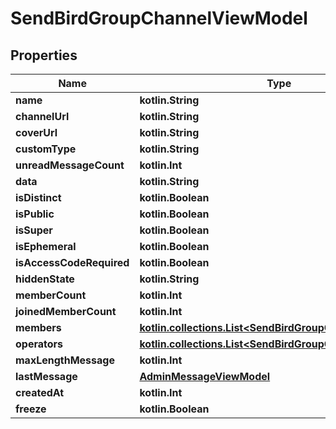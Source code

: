 
# SendBirdGroupChannelViewModel

## Properties
Name | Type | Description | Notes
------------ | ------------- | ------------- | -------------
**name** | **kotlin.String** |  |  [optional]
**channelUrl** | **kotlin.String** |  |  [optional]
**coverUrl** | **kotlin.String** |  |  [optional]
**customType** | **kotlin.String** |  |  [optional]
**unreadMessageCount** | **kotlin.Int** |  |  [optional]
**data** | **kotlin.String** |  |  [optional]
**isDistinct** | **kotlin.Boolean** |  |  [optional]
**isPublic** | **kotlin.Boolean** |  |  [optional]
**isSuper** | **kotlin.Boolean** |  |  [optional]
**isEphemeral** | **kotlin.Boolean** |  |  [optional]
**isAccessCodeRequired** | **kotlin.Boolean** |  |  [optional]
**hiddenState** | **kotlin.String** |  |  [optional]
**memberCount** | **kotlin.Int** |  |  [optional]
**joinedMemberCount** | **kotlin.Int** |  |  [optional]
**members** | [**kotlin.collections.List&lt;SendBirdGroupChannelMember&gt;**](SendBirdGroupChannelMember.md) |  |  [optional]
**operators** | [**kotlin.collections.List&lt;SendBirdGroupChannelrOperator&gt;**](SendBirdGroupChannelrOperator.md) |  |  [optional]
**maxLengthMessage** | **kotlin.Int** |  |  [optional]
**lastMessage** | [**AdminMessageViewModel**](AdminMessageViewModel.md) |  |  [optional]
**createdAt** | **kotlin.Int** |  |  [optional]
**freeze** | **kotlin.Boolean** |  |  [optional]



